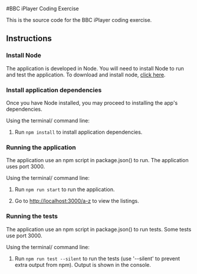 #BBC iPlayer Coding Exercise 

This is the source code for the BBC iPlayer coding exercise.


## Instructions


### Install Node

The application is developed in Node.
You will need to install Node to run and test the application.
To download and install node, [click here](https://nodejs.org/en/download/). 



### Install application dependencies

Once you have Node installed, you may proceed to installing the app's dependencies.

Using the terminal/ command line:

1. Run `npm install` to install application dependencies.



### Running the application

The application use an npm script in package.json() to run.
The application uses port 3000.

Using the terminal/ command line:

1. Run `npm run start` to run the application.

1. Go to [http://localhost:3000/a-z](http://localhost:3000/a-z) to view the listings.



### Running the tests

The application use an npm script in package.json() to run tests.
Some tests use port 3000.

Using the terminal/ command line:

1. Run `npm run test --silent` to run the tests (use '--silent' to prevent extra output from npm). Output is shown in the console.
